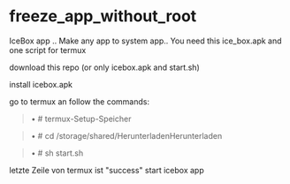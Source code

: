 # freeze_app_without_root
IceBox app .. Make any app to system app.. You need this ice_box.apk and one script for termux

download this repo (or only icebox.apk and start.sh)

install icebox.apk

go to termux an follow the commands:


>• # termux-Setup-Speicher





>• # cd /storage/shared/HerunterladenHerunterladen 





>• # sh start.sh

letzte Zeile von termux ist "success"
start icebox app
